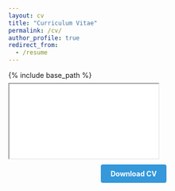 ```yaml
---
layout: cv
title: "Curriculum Vitae"
permalink: /cv/
author_profile: true
redirect_from:
  - /resume
---
```


{% include base_path %}

<div class="cv-container" style="margin-top: -0.5em;">
  <iframe src="{{ base_path }}/files/CV1.pdf"></iframe>
</div>

<div style="margin-top: 10px; text-align: center;">
  <a href="{{ base_path }}/files/CV1.pdf" class="btn btn--primary" style="display: inline-block; margin: 0 auto; padding: 10px 20px; background-color: #3498db; color: white; text-decoration: none; border-radius: 4px; font-weight: bold;">
    <i class="fa fa-download" aria-hidden="true"></i> Download CV
  </a>
</div>

<!-- 
Employment
======
* KIPAC Postdoctoral Fellow, Stanford University, 2022

Education
======
* Ph.D in Astrophysics, Harvard University, 2021
  * Supervisor: Prof. Daniel Eisenstein
* B.S. in Astrophysical Sciences, Princeton University, 2016
  * Supervisor: Prof. David Spergel
  
Publications
======
* [ads](https://ui.adsabs.harvard.edu/search/q=orcid%3A0000-0002-5992-7586&sort=date+desc)
* [Arxiv](https://arxiv.org/search/?query=sihan+yuan&searchtype=all&source=header)
-->

